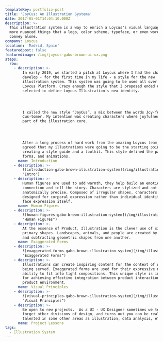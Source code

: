```yaml
---
templateKey: portfolio-post
title: 'JoyCus: An Illustration Systema'
date: 2017-05-01T14:04:10.000Z
description: >-
  This illustration system is a way to enrich a Loycus's visual language and say
  more nuanced things that a logo, color scheme, typeface, or even words cannot
  convey alone.
company: Loycus
location: 'Madrid, Spain'
featuredpost: false
featuredimage: /img/joycus-gabo-brown-ui-ux.png
steps:
  row:
    - description: >-
        In early 2019, we started a pitch at Loycus where I had the chance to
        develop - for the first time in my life - a style for the new
        illustration system. This system was going to be used all over the
        Loycus Platform. Crazy enough the style that I proposed ended up being
        selected to define Loycus Illustration's new identity.




        I called the new style “JoyCus”, a mix between the words Joy-ful and
        Cus-tomer. My intention was creating characters where joyfulness was
        part of the illustration core.




        After a long process of hard work from the amazing Loycus team, we
        agreed that my illustrations were going to be the starting point in
        creating a style guide and a toolkit. This style defined the palettes,
        forms, and animations.
      name: Introduction
    - description: >-
        ![introduction-gabo-brown-illustration-system](/img/illustration-system-joycus-loycus-gabo-brown.png
        "Intro")
    - description: >-
        Human figures are used to add warmth, they help build an emotional
        connection and tell the story. Characters are stylized and not
        anatomically precise. Composed of irregular shapes, characters are
        designed for corporal expression rather than individual identity or a
        face expression itself.
      name: Human Figures
    - description: >-
        ![human-figures-gabo-brown-illustration-system](/img/illustrations-gabo-brown-02.png
        "Human Figures")
    - description: >-
        At the essence of Product, Illustration is the clever use of simple
        primary shapes. Landscapes, animals, and people are created by adding
        and subtracting geometric shapes from one another.
      name: Exaggerated Forms
    - description: >-
        ![exaggerated-forms-gabo-brown-illustration-system](/img/illustrations-p2-01.png
        "Exaggerated Forms")
    - description: >-
        Illustrations can create inspiring content for the context of what is
        being served. Exaggerated forms are used for their expressive nature and
        ability to fit into tight compositions. This unique style is important
        for achieving effective integration between product interactions and
        product environment.
      name: Visual Principles
    - description: >-
        ![visual-principles-gabo-brown-illustration-system](/img/illustrations-p2-curved.png
        "Visual Principles")
    - description: >-
        Be open to new projects.  As a UI - UX Designer sometimes we tend to
        forget other divisions of design, and turns out you can be really
        talented in some other areas as illustration, data analysis, etc.
      name: Project Lessons
tags:
  - Illustration System
---
```


